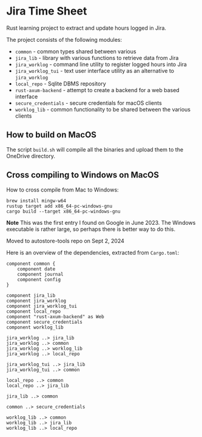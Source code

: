 
# Jira Time Sheet

Rust learning project to extract and update hours logged in Jira.

The project consists of the following modules:

* `common` - common types shared between various 
* `jira_lib` - library with various functions to retrieve data from Jira
* `jira_worklog` - command line utility to register logged hours into Jira
* `jira_worklog_tui` - text user interface utility as an alternative to `jira_worklog`
* `local_repo` - Sqlite DBMS repository
* `rust-axum-backend` - attempt to create a backend for a web based interface
* `secure_credentials` - secure credentials for macOS clients
* `worklog_lib` - common functionality to be shared between the various clients

## How to build on MacOS

The script `build.sh` will compile all the binaries and upload them
to the OneDrive directory.

## Cross compiling to Windows on MacOS

How to cross compile from Mac to Windows:

```shell
brew install mingw-w64
rustup target add x86_64-pc-windows-gnu
cargo build --target x86_64-pc-windows-gnu
```

**Note** This was the first entry I found on Google in June 2023. The Windows executable
is rather large, so perhaps there is better way to do this.

Moved to autostore-tools repo on Sept 2, 2024

Here is an overview of the dependencies, extracted from `Cargo.toml`:

```plantuml
component common {
    component date
    component journal
    component config
}

component jira_lib
component jira_worklog
component jira_worklog_tui
component local_repo
component "rust-axum-backend" as Web
component secure_credentials
component worklog_lib

jira_worklog ..> jira_lib
jira_worklog ..> common
jira_worklog ..> worklog_lib
jira_worklog ..> local_repo

jira_worklog_tui ..> jira_lib
jira_worklog_tui ..> common

local_repo ..> common
local_repo ..> jira_lib

jira_lib ..> common

common ..> secure_credentials

worklog_lib ..> common
worklog_lib ..> jira_lib
worklog_lib ..> local_repo


```
